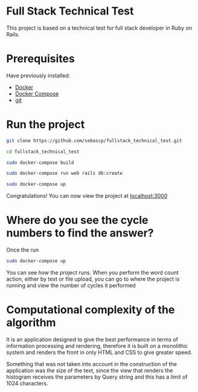 # Full Stack Technical Test

This project is based on a technical test for full stack developer in Ruby on Rails.

# Prerequisites

Have previously installed:
- [Docker](https://docs.docker.com/engine/install/)
- [Docker Compose](https://docs.docker.com/compose/install/)
- [git](https://git-scm.com/book/en/v2/Getting-Started-Installing-Git)

# Run the project

```bash
git clone https://github.com/sebascp/fullstack_technical_test.git
```
```bash
cd fullstack_technical_test
```
```bash
sudo docker-compose build
```
```bash
sudo docker-compose run web rails db:create
```
```bash
sudo docker-compose up
```
Congratulations! You can now view the project at [localhost:3000](http://localhost:3000/)

# Where do you see the cycle numbers to find the answer?

Once the run
```bash
sudo docker-compose up
```
You can see how the project runs. When you perform the word count action, either by text or file upload, you can go to where the project is running and view the number of cycles it performed

# Computational complexity of the algorithm

It is an application designed to give the best performance in terms of information processing and rendering, therefore it is built on a monolithic system and renders the front in only HTML and CSS to give greater speed.

Something that was not taken into account in the construction of the application was the size of the text, since the view that renders the histogram receives the parameters by Query string and this has a limit of 1024 characters.
